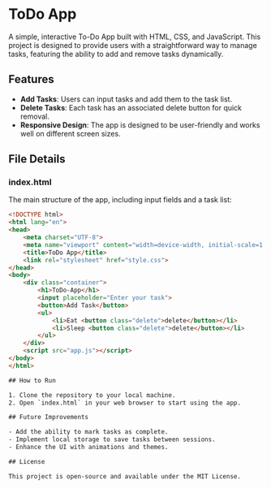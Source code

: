 # ToDo App

A simple, interactive To-Do App built with HTML, CSS, and JavaScript. This project is designed to provide users with a straightforward way to manage tasks, featuring the ability to add and remove tasks dynamically.

## Features

- **Add Tasks**: Users can input tasks and add them to the task list.
- **Delete Tasks**: Each task has an associated delete button for quick removal.
- **Responsive Design**: The app is designed to be user-friendly and works well on different screen sizes.


## File Details

### index.html
The main structure of the app, including input fields and a task list:

```html
<!DOCTYPE html>
<html lang="en">
<head>
    <meta charset="UTF-8">
    <meta name="viewport" content="width=device-width, initial-scale=1.0">
    <title>ToDo App</title>
    <link rel="stylesheet" href="style.css">
</head>
<body>
    <div class="container">
        <h1>ToDo-App</h1>
        <input placeholder="Enter your task">
        <button>Add Task</button>
        <ul>
            <li>Eat <button class="delete">delete</button></li>
            <li>Sleep <button class="delete">delete</button></li>
        </ul>
    </div>
    <script src="app.js"></script>
</body>
</html>

## How to Run

1. Clone the repository to your local machine.
2. Open `index.html` in your web browser to start using the app.

## Future Improvements

- Add the ability to mark tasks as complete.
- Implement local storage to save tasks between sessions.
- Enhance the UI with animations and themes.

## License

This project is open-source and available under the MIT License.
